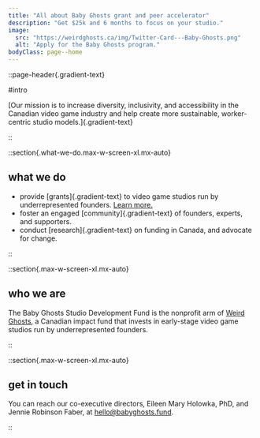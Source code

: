 ```yaml
---
title: "All about Baby Ghosts grant and peer accelerator"
description: "Get $25k and 6 months to focus on your studio."
image:
  src: "https://weirdghosts.ca/img/Twitter-Card---Baby-Ghosts.png"
  alt: "Apply for the Baby Ghosts program."
bodyClass: page--home
---
```


::page-header{.gradient-text}

#intro

[Our mission is to increase diversity, inclusivity, and accessibility in the Canadian video game industry and help create more sustainable, worker-centric studio models.]{.gradient-text}

::

::section{.what-we-do.max-w-screen-xl.mx-auto}

## what we do

- provide [grants]{.gradient-text} to video game studios run by underrepresented founders. [Learn more.](/grant-and-accelerator)
- foster an engaged [community]{.gradient-text} of founders, experts, and supporters.
- conduct [research]{.gradient-text} on funding in Canada, and advocate for change.

::

::section{.max-w-screen-xl.mx-auto}

## who we are

The Baby Ghosts Studio Development Fund is the nonprofit arm of [Weird Ghosts](https://weirdghosts.ca), a Canadian impact fund that invests in early-stage video game studios run by underrepresented founders.

::

::section{.max-w-screen-xl.mx-auto}

## get in touch

You can reach our co-executive directors, Eileen Mary Holowka, PhD, and Jennie Robinson Faber, at [hello@babyghosts.fund](mailto:hello@babyghosts.fund).

::

<!-- ::section
  ::donate-button
  ::
:: -->

